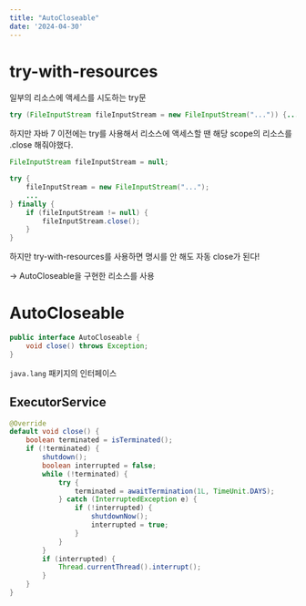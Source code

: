```yaml
---
title: "AutoCloseable"
date: '2024-04-30'
---
```


# try-with-resources

일부의 리소스에 액세스를 시도하는 try문

```java
try (FileInputStream fileInputStream = new FileInputStream("...")) {...}
```

하지만 자바 7 이전에는 try를 사용해서 리소스에 액세스할 땐 해당 scope의 리소스를 .close 해줘야했다.

```java
FileInputStream fileInputStream = null;

try {
    fileInputStream = new FileInputStream("...");
    ...
} finally {
    if (fileInputStream != null) {
        fileInputStream.close();
    }
}
```

하지만 try-with-resources를 사용하면 명시를 안 해도 자동 close가 된다!

→ AutoCloseable을 구현한 리소스를 사용

# AutoCloseable

```java
public interface AutoCloseable {
    void close() throws Exception;
}
```

`java.lang` 패키지의 인터페이스 

## ExecutorService

```java
@Override
default void close() {
    boolean terminated = isTerminated();
    if (!terminated) {
        shutdown();
        boolean interrupted = false;
        while (!terminated) {
            try {
                terminated = awaitTermination(1L, TimeUnit.DAYS);
            } catch (InterruptedException e) {
                if (!interrupted) {
                    shutdownNow();
                    interrupted = true;
                }
            }
        }
        if (interrupted) {
            Thread.currentThread().interrupt();
        }
    }
}
```